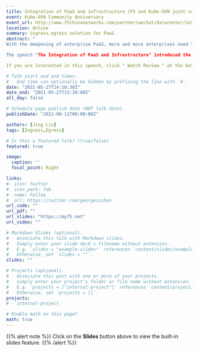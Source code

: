 ```yaml
---
title: Integration of PaaS and infrastructure (F5 and Kube-OVN joint solution introduction)
event: Kube-OVN Community Anniversary
event_url: http://www.f5chinanetworks.com/partner/wechat/datacenter/invite/activityDetails.asp?meetingid=115&trackingcode=F5CWeChat
location: Online
summary: ingress,egress solution for PaaS
abstract: "
With the deepening of enterprise PaaS, more and more enterprises need to integrate PaaS with existing infrastructure.

The speech "The Integration of PaaS and Infrastructure" introduced the innovation of the F5 and Kube-OVN joint solution in the deployment structure of cloud native application services. This K8s overall traffic management solution can provide unified traffic ingress and egress, traffic monitoring, application security, and two-site three-center traffic scheduling capabilities. It also provides a unified traffic in and out function that can protect user network investment and allow users to use existing The network management facility performs security policy management on the K8s cluster.

If you are interested in this speech, click " Watch Review " at the bottom right corner of the page to view the video of the event."

# Talk start and end times.
#   End time can optionally be hidden by prefixing the line with `#`.
date: "2021-05-27T14:10:30Z"
date_end: "2021-05-27T15:30:00Z"
all_day: false

# Schedule page publish date (NOT talk date).
publishDate: "2021-06-11T00:00:00Z"

authors: [Jing Lin]
tags: [Ingress,Egress]

# Is this a featured talk? (true/false)
featured: true

image:
  caption: ''
  focal_point: Right

links:
#- icon: twitter
#  icon_pack: fab
#  name: Follow
#  url: https://twitter.com/georgecushen
url_code: ""
url_pdf: ""
url_slides: "https://myf5.net"
url_video: ""

# Markdown Slides (optional).
#   Associate this talk with Markdown slides.
#   Simply enter your slide deck's filename without extension.
#   E.g. `slides = "example-slides"` references `content/slides/example-slides.md`.
#   Otherwise, set `slides = ""`.
slides: ""

# Projects (optional).
#   Associate this post with one or more of your projects.
#   Simply enter your project's folder or file name without extension.
#   E.g. `projects = ["internal-project"]` references `content/project/deep-learning/index.md`.
#   Otherwise, set `projects = []`.
projects:
# - internal-project

# Enable math on this page?
math: true
---
```


{{% alert note %}}
Click on the **Slides** button above to view the built-in slides feature.
{{% /alert %}}

